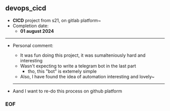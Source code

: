 ## devops_cicd
- **CICD** project from s21, on gitlab platform~
- Completion date: 
    - **01 august 2024**
---

- Personal comment:
    - It was fun doing this project, it was sumalteniously hard and interesting
    - Wasn't expecting to write a telegram bot in the last part
        - tho, this "bot" is extemely simple
    - Also, I have found the idea of automation interesting and lovely~
    ---

- Aand I want to re-do this process on github platform

### EOF





